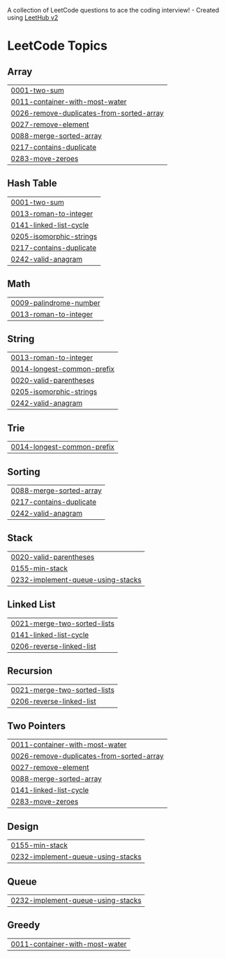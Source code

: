 A collection of LeetCode questions to ace the coding interview! - Created using [LeetHub v2](https://github.com/arunbhardwaj/LeetHub-2.0)
<!---LeetCode Topics Start-->
# LeetCode Topics
## Array
|  |
| ------- |
| [0001-two-sum](https://github.com/HK-An/LeetCode/tree/master/0001-two-sum) |
| [0011-container-with-most-water](https://github.com/HK-An/LeetCode/tree/master/0011-container-with-most-water) |
| [0026-remove-duplicates-from-sorted-array](https://github.com/HK-An/LeetCode/tree/master/0026-remove-duplicates-from-sorted-array) |
| [0027-remove-element](https://github.com/HK-An/LeetCode/tree/master/0027-remove-element) |
| [0088-merge-sorted-array](https://github.com/HK-An/LeetCode/tree/master/0088-merge-sorted-array) |
| [0217-contains-duplicate](https://github.com/HK-An/LeetCode/tree/master/0217-contains-duplicate) |
| [0283-move-zeroes](https://github.com/HK-An/LeetCode/tree/master/0283-move-zeroes) |
## Hash Table
|  |
| ------- |
| [0001-two-sum](https://github.com/HK-An/LeetCode/tree/master/0001-two-sum) |
| [0013-roman-to-integer](https://github.com/HK-An/LeetCode/tree/master/0013-roman-to-integer) |
| [0141-linked-list-cycle](https://github.com/HK-An/LeetCode/tree/master/0141-linked-list-cycle) |
| [0205-isomorphic-strings](https://github.com/HK-An/LeetCode/tree/master/0205-isomorphic-strings) |
| [0217-contains-duplicate](https://github.com/HK-An/LeetCode/tree/master/0217-contains-duplicate) |
| [0242-valid-anagram](https://github.com/HK-An/LeetCode/tree/master/0242-valid-anagram) |
## Math
|  |
| ------- |
| [0009-palindrome-number](https://github.com/HK-An/LeetCode/tree/master/0009-palindrome-number) |
| [0013-roman-to-integer](https://github.com/HK-An/LeetCode/tree/master/0013-roman-to-integer) |
## String
|  |
| ------- |
| [0013-roman-to-integer](https://github.com/HK-An/LeetCode/tree/master/0013-roman-to-integer) |
| [0014-longest-common-prefix](https://github.com/HK-An/LeetCode/tree/master/0014-longest-common-prefix) |
| [0020-valid-parentheses](https://github.com/HK-An/LeetCode/tree/master/0020-valid-parentheses) |
| [0205-isomorphic-strings](https://github.com/HK-An/LeetCode/tree/master/0205-isomorphic-strings) |
| [0242-valid-anagram](https://github.com/HK-An/LeetCode/tree/master/0242-valid-anagram) |
## Trie
|  |
| ------- |
| [0014-longest-common-prefix](https://github.com/HK-An/LeetCode/tree/master/0014-longest-common-prefix) |
## Sorting
|  |
| ------- |
| [0088-merge-sorted-array](https://github.com/HK-An/LeetCode/tree/master/0088-merge-sorted-array) |
| [0217-contains-duplicate](https://github.com/HK-An/LeetCode/tree/master/0217-contains-duplicate) |
| [0242-valid-anagram](https://github.com/HK-An/LeetCode/tree/master/0242-valid-anagram) |
## Stack
|  |
| ------- |
| [0020-valid-parentheses](https://github.com/HK-An/LeetCode/tree/master/0020-valid-parentheses) |
| [0155-min-stack](https://github.com/HK-An/LeetCode/tree/master/0155-min-stack) |
| [0232-implement-queue-using-stacks](https://github.com/HK-An/LeetCode/tree/master/0232-implement-queue-using-stacks) |
## Linked List
|  |
| ------- |
| [0021-merge-two-sorted-lists](https://github.com/HK-An/LeetCode/tree/master/0021-merge-two-sorted-lists) |
| [0141-linked-list-cycle](https://github.com/HK-An/LeetCode/tree/master/0141-linked-list-cycle) |
| [0206-reverse-linked-list](https://github.com/HK-An/LeetCode/tree/master/0206-reverse-linked-list) |
## Recursion
|  |
| ------- |
| [0021-merge-two-sorted-lists](https://github.com/HK-An/LeetCode/tree/master/0021-merge-two-sorted-lists) |
| [0206-reverse-linked-list](https://github.com/HK-An/LeetCode/tree/master/0206-reverse-linked-list) |
## Two Pointers
|  |
| ------- |
| [0011-container-with-most-water](https://github.com/HK-An/LeetCode/tree/master/0011-container-with-most-water) |
| [0026-remove-duplicates-from-sorted-array](https://github.com/HK-An/LeetCode/tree/master/0026-remove-duplicates-from-sorted-array) |
| [0027-remove-element](https://github.com/HK-An/LeetCode/tree/master/0027-remove-element) |
| [0088-merge-sorted-array](https://github.com/HK-An/LeetCode/tree/master/0088-merge-sorted-array) |
| [0141-linked-list-cycle](https://github.com/HK-An/LeetCode/tree/master/0141-linked-list-cycle) |
| [0283-move-zeroes](https://github.com/HK-An/LeetCode/tree/master/0283-move-zeroes) |
## Design
|  |
| ------- |
| [0155-min-stack](https://github.com/HK-An/LeetCode/tree/master/0155-min-stack) |
| [0232-implement-queue-using-stacks](https://github.com/HK-An/LeetCode/tree/master/0232-implement-queue-using-stacks) |
## Queue
|  |
| ------- |
| [0232-implement-queue-using-stacks](https://github.com/HK-An/LeetCode/tree/master/0232-implement-queue-using-stacks) |
## Greedy
|  |
| ------- |
| [0011-container-with-most-water](https://github.com/HK-An/LeetCode/tree/master/0011-container-with-most-water) |
<!---LeetCode Topics End-->